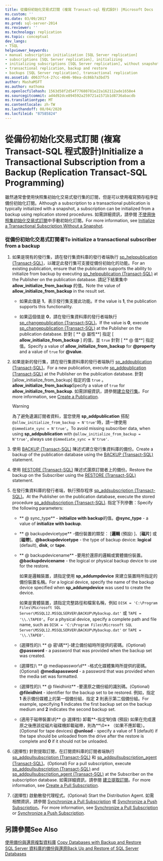 ```yaml
---
title: 從備份初始化交易式訂閱 (複寫 Transact-sql 程式設計) |Microsoft Docs
ms.custom: ''
ms.date: 03/09/2017
ms.prod: sql-server-2014
ms.reviewer: ''
ms.technology: replication
ms.topic: conceptual
dev_langs:
- TSQL
helpviewer_keywords:
- manual subscription initialization [SQL Server replication]
- subscriptions [SQL Server replication], initializing
- initializing subscriptions [SQL Server replication], without snapshots
- transactional replication, backup and restore
- backups [SQL Server replication], transactional replication
ms.assetid: d0637fc4-27cc-4046-98ea-dc86b7a3bd75
author: MashaMSFT
ms.author: mathoma
ms.openlocfilehash: 1563d58f2d54f77680781e22a162112ade1658e4
ms.sourcegitcommit: ad4d92dce894592a259721a1571b1d8736abacdb
ms.translationtype: MT
ms.contentlocale: zh-TW
ms.lasthandoff: 08/04/2020
ms.locfileid: "87585824"
---
```

# <a name="initialize-a-transactional-subscription-from-a-backup-replication-transact-sql-programming"></a><span data-ttu-id="11a07-102">從備份初始化交易式訂閱 (複寫 Transact-SQL 程式設計)</span><span class="sxs-lookup"><span data-stu-id="11a07-102">Initialize a Transactional Subscription from a Backup (Replication Transact-SQL Programming)</span></span>
  <span data-ttu-id="11a07-103">雖然通常會使用快照集初始化交易式發行集的訂閱，但是可以使用複寫預存程序從備份初始化訂閱。</span><span class="sxs-lookup"><span data-stu-id="11a07-103">Although a subscription to a transactional publication is typically initialized with a snapshot, a subscription can be initialized from a backup using replication stored procedures.</span></span> <span data-ttu-id="11a07-104">如需詳細資訊，請參閱 [不使用快照集初始化交易式訂閱](initialize-a-transactional-subscription-without-a-snapshot.md)中手動初始化訂閱。</span><span class="sxs-lookup"><span data-stu-id="11a07-104">For more information, see [Initialize a Transactional Subscription Without a Snapshot](initialize-a-transactional-subscription-without-a-snapshot.md).</span></span>  
  
### <a name="to-initialize-a-transactional-subscriber-from-a-backup"></a><span data-ttu-id="11a07-105">從備份初始化交易式訂閱者</span><span class="sxs-lookup"><span data-stu-id="11a07-105">To initialize a transactional subscriber from a backup</span></span>  
  
1.  <span data-ttu-id="11a07-106">如果是現有的發行集，請在發行集資料庫的發行者端執行 [sp_helppublication &#40;Transact-SQL&#41;](/sql/relational-databases/system-stored-procedures/sp-helppublication-transact-sql)，以確定此發行集可支援從備份初始化的功能。</span><span class="sxs-lookup"><span data-stu-id="11a07-106">For an existing publication, ensure that the publication supports the ability to initialize from backup by executing [sp_helppublication &#40;Transact-SQL&#41;](/sql/relational-databases/system-stored-procedures/sp-helppublication-transact-sql) at the Publisher on the publication database.</span></span> <span data-ttu-id="11a07-107">請記下結果集中 **allow_initialize_from_backup** 的值。</span><span class="sxs-lookup"><span data-stu-id="11a07-107">Note the value of **allow_initialize_from_backup** in the result set.</span></span>  
  
    -   <span data-ttu-id="11a07-108">如果此值是 **1**，表示發行集支援此功能。</span><span class="sxs-lookup"><span data-stu-id="11a07-108">If the value is **1**, the publication supports this functionality.</span></span>  
  
    -   <span data-ttu-id="11a07-109">如果這個值是 **0**，請在發行集資料庫的發行者端執行 [sp_changepublication &#40;Transact-SQL&#41;](/sql/relational-databases/system-stored-procedures/sp-changepublication-transact-sql)。</span><span class="sxs-lookup"><span data-stu-id="11a07-109">If the value is **0**, execute [sp_changepublication &#40;Transact-SQL&#41;](/sql/relational-databases/system-stored-procedures/sp-changepublication-transact-sql) at the Publisher on the publication database.</span></span> <span data-ttu-id="11a07-110">針對 [ \*\* \@ 屬性**] 指定 [ **allow_initialize_from_backup** ] 的值，並 `true` 針對 [ \*\* \@ 值**] 指定值。</span><span class="sxs-lookup"><span data-stu-id="11a07-110">Specify a value of **allow_initialize_from_backup** for **\@property** and a value of `true` for **\@value**.</span></span>  
  
2.  <span data-ttu-id="11a07-111">如果是新的發行集，請在發行集資料庫的發行者端執行 [sp_addpublication &#40;Transact-SQL&#41;](/sql/relational-databases/system-stored-procedures/sp-addpublication-transact-sql)。</span><span class="sxs-lookup"><span data-stu-id="11a07-111">For a new publication, execute [sp_addpublication &#40;Transact-SQL&#41;](/sql/relational-databases/system-stored-procedures/sp-addpublication-transact-sql) at the Publisher on the publication database.</span></span> <span data-ttu-id="11a07-112">針對 [allow_initialize_from_backup] 指定的值 `true` 。 **allow_initialize_from_backup**</span><span class="sxs-lookup"><span data-stu-id="11a07-112">Specify a value of `true` for **allow_initialize_from_backup**.</span></span> <span data-ttu-id="11a07-113">如需詳細資訊，請參閱[建立發行集](publish/create-a-publication.md)。</span><span class="sxs-lookup"><span data-stu-id="11a07-113">For more information, see [Create a Publication](publish/create-a-publication.md).</span></span>  
  
    > [!WARNING]  
    >  <span data-ttu-id="11a07-114">為了避免遺漏訂閱者資料，當您使用 **sp_addpublication** 搭配 `@allow_initialize_from_backup = N'true'`時，請一律使用 `@immediate_sync = N'true'`。</span><span class="sxs-lookup"><span data-stu-id="11a07-114">To avoid missing subscriber data, when using **sp_addpublication** with `@allow_initialize_from_backup = N'true'`, always use `@immediate_sync = N'true'`.</span></span>  
  
3.  <span data-ttu-id="11a07-115">使用 [BACKUP &#40;Transact-SQL&#41;](/sql/t-sql/statements/backup-transact-sql) 陳述式建立發行集資料庫的備份。</span><span class="sxs-lookup"><span data-stu-id="11a07-115">Create a backup of the publication database using the [BACKUP &#40;Transact-SQL&#41;](/sql/t-sql/statements/backup-transact-sql) statement.</span></span>  
  
4.  <span data-ttu-id="11a07-116">使用 [RESTORE &#40;Transact-SQL&#41;](/sql/t-sql/statements/restore-statements-transact-sql) 陳述式還原訂閱者上的備份。</span><span class="sxs-lookup"><span data-stu-id="11a07-116">Restore the backup on the Subscriber using the [RESTORE &#40;Transact-SQL&#41;](/sql/t-sql/statements/restore-statements-transact-sql) statement.</span></span>  
  
5.  <span data-ttu-id="11a07-117">在發行集資料庫的發行者端，執行預存程序 [sp_addsubscription &#40;Transact-SQL&#41;](/sql/relational-databases/system-stored-procedures/sp-addsubscription-transact-sql)。</span><span class="sxs-lookup"><span data-stu-id="11a07-117">At the Publisher on the publication database, execute the stored procedure [sp_addsubscription &#40;Transact-SQL&#41;](/sql/relational-databases/system-stored-procedures/sp-addsubscription-transact-sql).</span></span> <span data-ttu-id="11a07-118">指定下列參數：</span><span class="sxs-lookup"><span data-stu-id="11a07-118">Specify the following parameters:</span></span>  
  
    -   <span data-ttu-id="11a07-119">\*\* \@ sync_type\*\* - **initialize with backup**的值。</span><span class="sxs-lookup"><span data-stu-id="11a07-119">**\@sync_type** - a value of **initialize with backup**.</span></span>  
  
    -   <span data-ttu-id="11a07-120">\*\* \@ backupdevicetype\*\* -備份裝置的類型： [**邏輯** (預設) ]、[**磁片**] 或 [**磁帶**]。</span><span class="sxs-lookup"><span data-stu-id="11a07-120">**\@backupdevicetype** - the type of backup device: **logical** (default), **disk**, or **tape**.</span></span>  
  
    -   <span data-ttu-id="11a07-121">\*\* \@ backupdevicename\*\* -要用於還原的邏輯或實體備份裝置。</span><span class="sxs-lookup"><span data-stu-id="11a07-121">**\@backupdevicename** - the logical or physical backup device to use for the restore.</span></span>  
  
         <span data-ttu-id="11a07-122">如果是邏輯裝置，請指定使用 **sp_addumpdevice** 來建立裝置時所指定的備份裝置名稱。</span><span class="sxs-lookup"><span data-stu-id="11a07-122">For a logical device, specify the name of the backup device specified when **sp_addumpdevice** was used to create the device.</span></span>  
  
         <span data-ttu-id="11a07-123">如果是實體裝置，請指定完整路徑和檔案名稱，例如 `DISK = 'C:\Program Files\Microsoft SQL Server\MSSQL12.MSSQLSERVER\BACKUP\Mybackup.dat'` 或 `TAPE = '\\.\TAPE0'`。</span><span class="sxs-lookup"><span data-stu-id="11a07-123">For a physical device, specify a complete path and file name, such as `DISK = 'C:\Program Files\Microsoft SQL Server\MSSQL12.MSSQLSERVER\BACKUP\Mybackup.dat'` or `TAPE = '\\.\TAPE0'`.</span></span>  
  
    -   <span data-ttu-id="11a07-124"> (選擇性的)\ \** \@ 密\碼\**]-建立備份組時所提供的密碼。</span><span class="sxs-lookup"><span data-stu-id="11a07-124">(Optional) **\@password** - a password that was provided when the backup set was created.</span></span>  
  
    -   <span data-ttu-id="11a07-125"> (選擇性)\ \** \@ mediapasswor\d\** -格式化媒體集時所提供的密碼。</span><span class="sxs-lookup"><span data-stu-id="11a07-125">(Optional) **\@mediapassword** - a password that was provided when the media set was formatted.</span></span>  
  
    -   <span data-ttu-id="11a07-126"> (選擇性的)\ \** \@ fileidhin\t\** -要還原之備份組的識別碼。</span><span class="sxs-lookup"><span data-stu-id="11a07-126">(Optional) **\@fileidhint** - identifier for the backup set to be restored.</span></span> <span data-ttu-id="11a07-127">例如，指定 **1** 表示備份媒體上的第一個備份組，指定 **2** 則表示第二個備份組。</span><span class="sxs-lookup"><span data-stu-id="11a07-127">For example, specifying **1** indicates the first backup set on the backup medium and **2** indicates the second backup set.</span></span>  
  
    -   <span data-ttu-id="11a07-128"> (適用于磁帶裝置\的\** \@ 選擇性) 卸載**-指定**1**的值 (預設) 如果在完成還原之後應該從磁片磁碟機卸載磁帶，則為**\0\** （如果不應卸載）。</span><span class="sxs-lookup"><span data-stu-id="11a07-128">(Optional for tape devices) **\@unload** - specify a value of **1** (default) if the tape should be unloaded from the drive after the restore is complete and **0** if it should not be unloaded.</span></span>  
  
6.  <span data-ttu-id="11a07-129">(選擇性) 針對提取訂閱，在訂閱資料庫的訂閱者端執行 [sp_addpullsubscription &#40;Transact-SQL&#41;](/sql/relational-databases/system-stored-procedures/sp-addpullsubscription-transact-sql) 和 [sp_addpullsubscription_agent &#40;Transact-SQL&#41;](/sql/relational-databases/system-stored-procedures/sp-addpullsubscription-agent-transact-sql)。</span><span class="sxs-lookup"><span data-stu-id="11a07-129">(Optional) For a pull subscription, execute [sp_addpullsubscription &#40;Transact-SQL&#41;](/sql/relational-databases/system-stored-procedures/sp-addpullsubscription-transact-sql) and [sp_addpullsubscription_agent &#40;Transact-SQL&#41;](/sql/relational-databases/system-stored-procedures/sp-addpullsubscription-agent-transact-sql) at the Subscriber on the subscription database.</span></span> <span data-ttu-id="11a07-130">如需詳細資訊，請參閱 [建立提取訂閱](create-a-pull-subscription.md)。</span><span class="sxs-lookup"><span data-stu-id="11a07-130">For more information, see [Create a Pull Subscription](create-a-pull-subscription.md).</span></span>  
  
7.  <span data-ttu-id="11a07-131">(選擇性) 啟動散發代理程式。</span><span class="sxs-lookup"><span data-stu-id="11a07-131">(Optional) Start the Distribution Agent.</span></span> <span data-ttu-id="11a07-132">如需相關資訊，請參閱 [Synchronize a Pull Subscription](synchronize-a-pull-subscription.md) 或 [Synchronize a Push Subscription](synchronize-a-push-subscription.md)。</span><span class="sxs-lookup"><span data-stu-id="11a07-132">For more information, see [Synchronize a Pull Subscription](synchronize-a-pull-subscription.md) or [Synchronize a Push Subscription](synchronize-a-push-subscription.md).</span></span>  
  
## <a name="see-also"></a><span data-ttu-id="11a07-133">另請參閱</span><span class="sxs-lookup"><span data-stu-id="11a07-133">See Also</span></span>  
 <span data-ttu-id="11a07-134">[使用備份與還原複製資料庫](../databases/copy-databases-with-backup-and-restore.md) </span><span class="sxs-lookup"><span data-stu-id="11a07-134">[Copy Databases with Backup and Restore](../databases/copy-databases-with-backup-and-restore.md) </span></span>  
 [<span data-ttu-id="11a07-135">SQL Server 資料庫的備份與還原</span><span class="sxs-lookup"><span data-stu-id="11a07-135">Back Up and Restore of SQL Server Databases</span></span>](../backup-restore/back-up-and-restore-of-sql-server-databases.md)  
  
  
